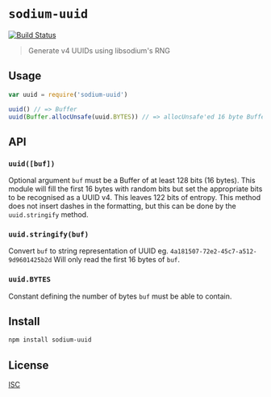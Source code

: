 # `sodium-uuid`
[![Build Status](https://travis-ci.org/emilbayes/sodium-uuid.svg?branch=master)](https://travis-ci.org/emilbayes/sodium-uuid)

> Generate v4 UUIDs using libsodium's RNG

## Usage

```js
var uuid = require('sodium-uuid')

uuid() // => Buffer
uuid(Buffer.allocUnsafe(uuid.BYTES)) // => allocUnsafe'ed 16 byte Buffer
```

## API

### `uuid([buf])`
Optional argument `buf` must be a Buffer of at least 128 bits (16 bytes).
This module will fill the first 16 bytes with random bits but set the
appropriate bits to be recognised as a UUID v4. This leaves 122 bits of entropy.
This method does not insert dashes in the formatting, but this can be done by the
`uuid.stringify` method.

### `uuid.stringify(buf)`
Convert `buf` to string representation of UUID eg. `4a181507-72e2-45c7-a512-9d9601425b2d`
Will only read the first 16 bytes of `buf`.

### `uuid.BYTES`
Constant defining the number of bytes `buf` must be able to contain.

## Install

```sh
npm install sodium-uuid
```

## License

[ISC](LICENSE.md)

